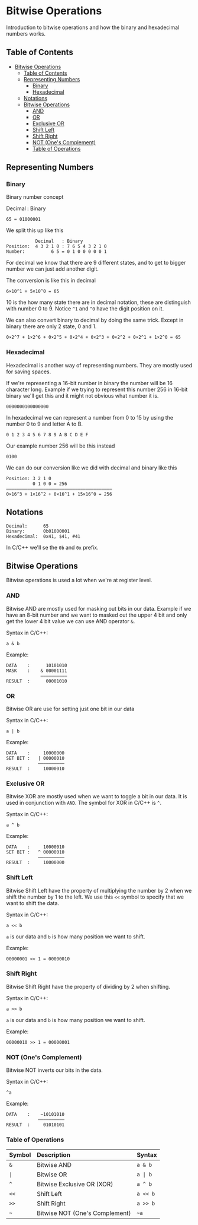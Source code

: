 # Bitwise Operations

Introduction to bitwise operations and how the binary and hexadecimal numbers works.

## Table of Contents

- [Bitwise Operations](#bitwise-operations)
  - [Table of Contents](#table-of-contents)
  - [Representing Numbers](#representing-numbers)
    - [Binary](#binary)
    - [Hexadecimal](#hexadecimal)
  - [Notations](#notations)
  - [Bitwise Operations](#bitwise-operations-1)
    - [AND](#and)
    - [OR](#or)
    - [Exclusive OR](#exclusive-or)
    - [Shift Left](#shift-left)
    - [Shift Right](#shift-right)
    - [NOT (One's Complement)](#not-ones-complement)
    - [Table of Operations](#table-of-operations)

## Representing Numbers

### Binary

Binary number concept

Decimal : Binary

`65 = 01000001`

We split this up like this

```
           Decimal   : Binary
Position:  4 3 2 1 0 : 7 6 5 4 3 2 1 0
Number:          6 5 = 0 1 0 0 0 0 0 1
```

For decimal we know that there are 9 different states, and to get to bigger number we can just add another digit.

The conversion is like this in decimal

```
6×10^1 + 5×10^0 = 65
```

10 is the how many state there are in decimal notation, these are distinguish with number 0 to 9. Notice `^1` and `^0` have the digit position on it.

We can also convert binary to decimal by doing the same trick. Except in binary there are only 2 state, 0 and 1.

```
0×2^7 + 1×2^6 + 0×2^5 + 0×2^4 + 0×2^3 + 0×2^2 + 0×2^1 + 1×2^0 = 65
```

### Hexadecimal

Hexadecimal is another way of representing numbers. They are mostly used for saving spaces.

If we're representing a 16-bit number in binary the number will be 16 character long. Example if we trying to represent this number 256 in 16-bit binary we'll get this and it might not obvious what number it is.

```
0000000100000000
```

In hexadecimal we can represent a number from 0 to 15 by using the number 0 to 9 and letter A to B.

```
0 1 2 3 4 5 6 7 8 9 A B C D E F
```

Our example number 256 will be this instead

```
0100
```

We can do our conversion like we did with decimal and binary like this

```
Position: 3 2 1 0
          0 1 0 0 = 256
––––––––––––––––––––––––––––––––––––––––
0×16^3 + 1×16^2 + 0×16^1 + 15×16^0 = 256
```

## Notations

```
Decimal:      65
Binary:       0b01000001
Hexadecimal:  0x41, $41, #41
```

In C/C++ we'll se the `0b` and `0x` prefix.

## Bitwise Operations

Bitwise operations is used a lot when we're at register level.

### AND

Bitwise AND are mostly used for masking out bits in our data. Example if we have an 8-bit number and we want to masked out the upper 4 bit and only get the lower 4 bit value we can use AND operator `&`.

Syntax in C/C++:

```
a & b
```

Example:

```
DATA    :      10101010
MASK    :    & 00001111
             ––––––––––
RESULT  :      00001010
```

### OR

Bitwise OR are use for setting just one bit in our data

Syntax in C/C++:

```
a | b
```

Example:

```
DATA    :     10000000
SET BIT :   | 00000010
            ––––––––––
RESULT  :     10000010
```

### Exclusive OR

Bitwise XOR are mostly used when we want to toggle a bit in our data. It is used in conjunction with `AND`. The symbol for XOR in C/C++ is `^`.

Syntax in C/C++:

```
a ^ b
```

Example:

```
DATA    :     10000010
SET BIT :   ^ 00000010
            ––––––––––
RESULT  :     10000000
```

### Shift Left

Bitwise Shift Left have the property of multiplying the number by 2 when we shift the number by 1 to the left. We use this `<<` symbol to specify that we want to shift the data.

Syntax in C/C++:

```
a << b
```

`a` is our data and `b` is how many position we want to shift.

Example:

```
00000001 << 1 = 00000010
```

### Shift Right

Bitwise Shift Right have the property of dividing by 2 when shifting.

Syntax in C/C++:

```
a >> b
```

`a` is our data and `b` is how many position we want to shift.

Example:

```
00000010 >> 1 = 00000001
```

### NOT (One's Complement)

Bitwise NOT inverts our bits in the data.

Syntax in C/C++:

```
^a
```

Example:

```
DATA    :    ~10101010
            ––––––––––
RESULT  :     01010101
```

### Table of Operations

| Symbol | Description                    | Syntax   |
| :----- | :----------------------------- | :------- |
| `&`    | Bitwise AND                    | `a & b`  |
| `\|`   | Bitwise OR                     | `a \| b` |
| `^`    | Bitwise Exclusive OR (XOR)     | `a ^ b`  |
| `<<`   | Shift Left                     | `a << b` |
| `>>`   | Shift Right                    | `a >> b` |
| `~`    | Bitwise NOT (One's Complement) | `~a`     |